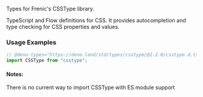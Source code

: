 Types for Frenic's CSSType library.

TypeScript and Flow definitions for CSS. It provides autocompletion and type
checking for CSS properties and values.

### Usage Examples

```typescript
// @deno-types="https://deno.land/std/types/csstype/@2.2.0/csstype.d.ts"
import CSSType from "csstype";
```

#### Notes:

There is no current way to import CSSType with ES module support
